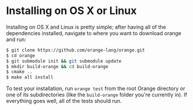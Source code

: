 # Installing on OS X or Linux

Installing on OS X and Linux is pretty simple; after having all of the
dependencies installed, navigate to where you want to download orange and run:

```sh
$ git clone https://github.com/orange-lang/orange.git
$ cd orange
$ git submodule init && git submodule update
$ mkdir build-orange && cd build-orange
$ cmake ..
$ make all install
```

To test your installation, run `orange test` from the root Orange directory or
one of its subdirectories (like the `build-orange` folder you're currently in).
If everything goes well, all of the tests should run.
